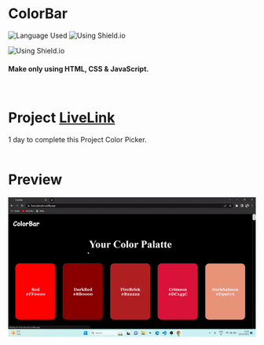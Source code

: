 # ColorBar
![Language Used](https://img.shields.io/static/v1?label=HTML&message=CSS&color=orange)
![Using Shield.io](https://shields.io/badge/-JavaScript-red)

![ Using Shield.io](https://img.shields.io/badge/-Divya%20Khera-brightgreen)
#### Make only using HTML, CSS & JavaScript.
<br>

# Project [LiveLink](https://hexcodecolor.netlify.app/)
1 day to complete this Project Color Picker.
<br>
<br>

# Preview
![Captured ColorBar](/ColorBar.gif)